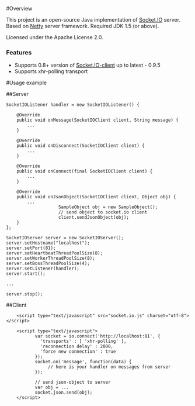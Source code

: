 #Overview

This project is an open-source Java implementation of [Socket.IO](http://socket.io/) server. Based on [Netty](http://netty.io/) server framework.
Required JDK 1.5 (or above).

Licensed under the Apache License 2.0.

### Features

* Supports 0.8+ version of [Socket.IO-client](https://github.com/LearnBoost/socket.io-client) up to latest - 0.9.5
* Supports xhr-polling transport

#Usage example

##Server

	SocketIOListener handler = new SocketIOListener() {

		@Override
		public void onMessage(SocketIOClient client, String message) {
			...
		}
	
		@Override
		public void onDisconnect(SocketIOClient client) {
			...
		}
	
		@Override
		public void onConnect(final SocketIOClient client) {
			...
		}

		@Override
		public void onJsonObject(SocketIOClient client, Object obj) {
			...
                        SampleObject obj = new SampleObject();
                        // send object to socket.io client
                        client.sendJsonObject(obj);
		}
	};

	SocketIOServer server = new SocketIOServer();
	server.setHostname("localhost");
	server.setPort(81);
	server.setHeartbeatThreadPoolSize(8);
	server.setWorkerThreadPoolSize(8);
	server.setBossThreadPoolSize(4);
	server.setListener(handler);
	server.start();

	...
	
	server.stop();

##Client

        <script type="text/javascript" src="socket.io.js" charset="utf-8"></script>

        <script type="text/javascript">
               var socket = io.connect('http://localhost:81', {
                 'transports' : [ 'xhr-polling' ],
                 'reconnection delay' : 2000,
                 'force new connection' : true
               });
               socket.on('message', function(data) {
                    // here is your handler on messages from server
               });

               // send json-object to server
               var obj = ...
               socket.json.send(obj);
        </script>